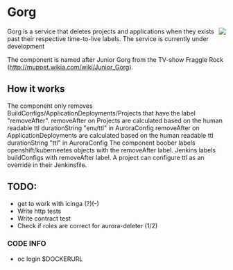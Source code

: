 # Gorg
<img align="right" src="https://vignette.wikia.nocookie.net/muppet/images/3/38/JuniorGorg.jpg/revision/latest/scale-to-width-down/280?cb=20101120230645">

Gorg is a service that deletes projects and applications when they exists past their respective time-to-live labels.
The service is currently under development

The component is named after Junior Gorg from the TV-show Fraggle Rock (http://muppet.wikia.com/wiki/Junior_Gorg).

## How it works
 The component only removes BuildConfigs/ApplicationDeployments/Projects that have the label "removeAfter".
 removeAfter on Projects are calculated based on the human readable ttl durationString "env/ttl" in AuroraConfig
 removeAfter on ApplicationDeployments are calculated based on the human readable ttl durationString "ttl" in AuroraConfig
 The component boober labels openshift/kuberneetes objects with the removeAfter label.
 Jenkins labels buildConfigs with removeAfter label. A project can configure ttl as an override in their Jenkinsfile.  


## TODO:
 - get to work with icinga (?)(-)
 - Write http tests
 - Write contract test 
 - Check if roles are correct for aurora-deleter (1/2)
 
### CODE INFO
 - oc login $DOCKERURL